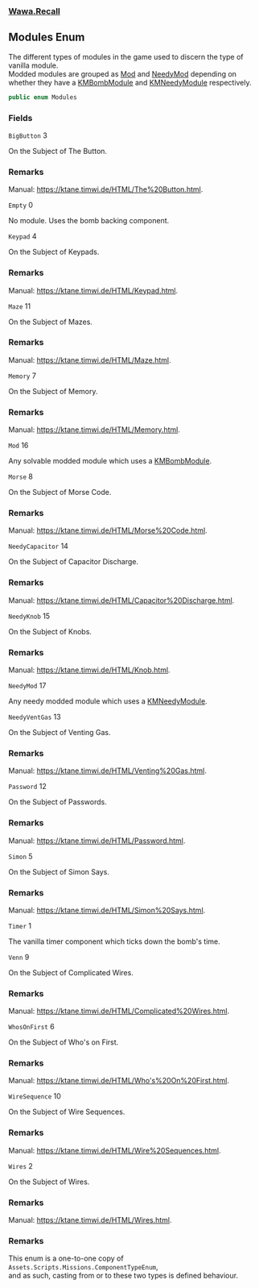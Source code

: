 ### [Wawa.Recall](Wawa.Recall.md 'Wawa.Recall')

## Modules Enum

The different types of modules in the game used to discern the type of vanilla module.  
Modded modules are grouped as [Mod](Modules.md#Wawa.Recall.Modules.Mod 'Wawa.Recall.Modules.Mod') and [NeedyMod](Modules.md#Wawa.Recall.Modules.NeedyMod 'Wawa.Recall.Modules.NeedyMod') depending on  
whether they have a [KMBombModule](https://docs.microsoft.com/en-us/dotnet/api/KMBombModule 'KMBombModule') and [KMNeedyModule](https://docs.microsoft.com/en-us/dotnet/api/KMNeedyModule 'KMNeedyModule') respectively.

```csharp
public enum Modules
```
### Fields

<a name='Wawa.Recall.Modules.BigButton'></a>

`BigButton` 3

On the Subject of The Button.

### Remarks
  
Manual: https://ktane.timwi.de/HTML/The%20Button.html.

<a name='Wawa.Recall.Modules.Empty'></a>

`Empty` 0

No module. Uses the bomb backing component.

<a name='Wawa.Recall.Modules.Keypad'></a>

`Keypad` 4

On the Subject of Keypads.

### Remarks
  
Manual: https://ktane.timwi.de/HTML/Keypad.html.

<a name='Wawa.Recall.Modules.Maze'></a>

`Maze` 11

On the Subject of Mazes.

### Remarks
  
Manual: https://ktane.timwi.de/HTML/Maze.html.

<a name='Wawa.Recall.Modules.Memory'></a>

`Memory` 7

On the Subject of Memory.

### Remarks
  
Manual: https://ktane.timwi.de/HTML/Memory.html.

<a name='Wawa.Recall.Modules.Mod'></a>

`Mod` 16

Any solvable modded module which uses a [KMBombModule](https://docs.microsoft.com/en-us/dotnet/api/KMBombModule 'KMBombModule').

<a name='Wawa.Recall.Modules.Morse'></a>

`Morse` 8

On the Subject of Morse Code.

### Remarks
  
Manual: https://ktane.timwi.de/HTML/Morse%20Code.html.

<a name='Wawa.Recall.Modules.NeedyCapacitor'></a>

`NeedyCapacitor` 14

On the Subject of Capacitor Discharge.

### Remarks
  
Manual: https://ktane.timwi.de/HTML/Capacitor%20Discharge.html.

<a name='Wawa.Recall.Modules.NeedyKnob'></a>

`NeedyKnob` 15

On the Subject of Knobs.

### Remarks
  
Manual: https://ktane.timwi.de/HTML/Knob.html.

<a name='Wawa.Recall.Modules.NeedyMod'></a>

`NeedyMod` 17

Any needy modded module which uses a [KMNeedyModule](https://docs.microsoft.com/en-us/dotnet/api/KMNeedyModule 'KMNeedyModule').

<a name='Wawa.Recall.Modules.NeedyVentGas'></a>

`NeedyVentGas` 13

On the Subject of Venting Gas.

### Remarks
  
Manual: https://ktane.timwi.de/HTML/Venting%20Gas.html.

<a name='Wawa.Recall.Modules.Password'></a>

`Password` 12

On the Subject of Passwords.

### Remarks
  
Manual: https://ktane.timwi.de/HTML/Password.html.

<a name='Wawa.Recall.Modules.Simon'></a>

`Simon` 5

On the Subject of Simon Says.

### Remarks
  
Manual: https://ktane.timwi.de/HTML/Simon%20Says.html.

<a name='Wawa.Recall.Modules.Timer'></a>

`Timer` 1

The vanilla timer component which ticks down the bomb's time.

<a name='Wawa.Recall.Modules.Venn'></a>

`Venn` 9

On the Subject of Complicated Wires.

### Remarks
  
Manual: https://ktane.timwi.de/HTML/Complicated%20Wires.html.

<a name='Wawa.Recall.Modules.WhosOnFirst'></a>

`WhosOnFirst` 6

On the Subject of Who's on First.

### Remarks
  
Manual: https://ktane.timwi.de/HTML/Who's%20On%20First.html.

<a name='Wawa.Recall.Modules.WireSequence'></a>

`WireSequence` 10

On the Subject of Wire Sequences.

### Remarks
  
Manual: https://ktane.timwi.de/HTML/Wire%20Sequences.html.

<a name='Wawa.Recall.Modules.Wires'></a>

`Wires` 2

On the Subject of Wires.

### Remarks
  
Manual: https://ktane.timwi.de/HTML/Wires.html.

### Remarks
  
This enum is a one-to-one copy of `Assets.Scripts.Missions.ComponentTypeEnum`,  
and as such, casting from or to these two types is defined behaviour.